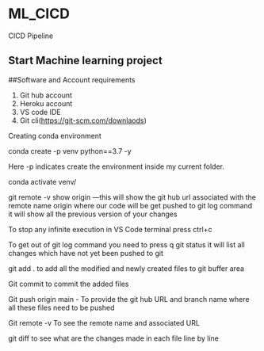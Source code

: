 # ML_CICD
CICD Pipeline

## Start Machine learning project


##Software and Account requirements

1. Git hub account
2. Heroku account
3. VS code IDE
4. Git cli(https://git-scm.com/downlaods)

Creating conda environment

conda create -p venv python==3.7 -y 

Here -p indicates create the environment inside my current folder. 

conda activate venv/

git remote -v show origin  —this will show the git hub url associated with the remote name origin where our code will be get pushed to 
git log command it will show all the previous version of your changes

To stop any infinite execution in VS Code terminal press ctrl+c

To get out of git log command you need to press q
git status it will list all changes which have not yet been pushed to git

git add . to add all the modified and newly created files to git buffer area


Git commit to commit the added files

Git push origin main - To provide the git hub URL and branch name where all these files need to be pushed


Git remote -v To see the remote name and associated URL

git diff to see what are the changes made in each file line by line

